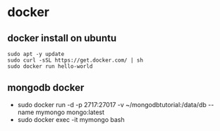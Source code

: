 # docker

## docker install on ubuntu
```
sudo apt -y update
sudo curl -sSL https://get.docker.com/ | sh
sudo docker run hello-world
```

## mongodb docker

- sudo docker run -d -p 2717:27017 -v ~/mongodbtutorial:/data/db --name mymongo mongo:latest
- sudo docker exec -it mymongo bash
